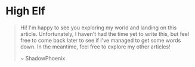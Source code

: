 # High Elf

> Hi! I'm happy to see you exploring my world and landing on this article. Unfortunately, I haven't had the time yet to write this, but feel free to come back later to see if I've managed to get some words down. In the meantime, feel free to explore my other articles!
>
> ~ ShadowPhoenix